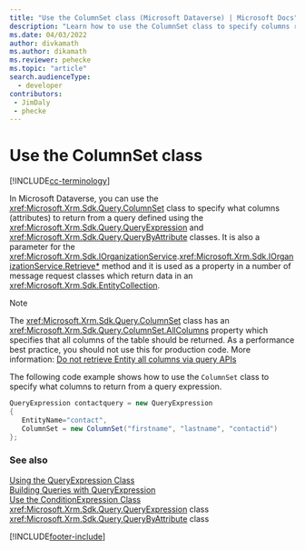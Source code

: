 ```yaml
---
title: "Use the ColumnSet class (Microsoft Dataverse) | Microsoft Docs" # Intent and product brand in a unique string of 43-59 chars including spaces
description: "Learn how to use the ColumnSet class to specify columns returned in query results." # 115-145 characters including spaces. This abstract displays in the search result.
ms.date: 04/03/2022
author: divkamath
ms.author: dikamath
ms.reviewer: pehecke
ms.topic: "article"
search.audienceType: 
  - developer
contributors:
 - JimDaly
 - phecke
---
```


# Use the ColumnSet class

[!INCLUDE[cc-terminology](../includes/cc-terminology.md)]

In Microsoft Dataverse, you can use the <xref:Microsoft.Xrm.Sdk.Query.ColumnSet> class to specify what columns (attributes) to return from a query defined using the <xref:Microsoft.Xrm.Sdk.Query.QueryExpression> and <xref:Microsoft.Xrm.Sdk.Query.QueryByAttribute> classes. It is also a parameter for the <xref:Microsoft.Xrm.Sdk.IOrganizationService>.<xref:Microsoft.Xrm.Sdk.IOrganizationService.Retrieve*> method and it is used as a property in a number of message request classes which return data in an <xref:Microsoft.Xrm.Sdk.EntityCollection>.

> [!NOTE]
> The <xref:Microsoft.Xrm.Sdk.Query.ColumnSet> class has an <xref:Microsoft.Xrm.Sdk.Query.ColumnSet.AllColumns> property which specifies that all columns of the table should be returned. As a performance best practice, you should not use this for production code. More information: [Do not retrieve Entity all columns via query APIs](../best-practices/work-with-data/retrieve-specific-columns-entity-via-query-apis.md)

The following code example shows how to use the `ColumnSet` class to specify what columns to return from a query expression.  
  
```csharp  
QueryExpression contactquery = new QueryExpression   
{  
   EntityName="contact",  
   ColumnSet = new ColumnSet("firstname", "lastname", "contactid")   
};  
```  
  
### See also  

[Using the QueryExpression Class](use-queryexpression-class.md)<br />
[Building Queries with QueryExpression](build-queries-with-queryexpression.md)<br />
[Use the ConditionExpression Class](use-conditionexpression-class.md)<br /> 
<xref:Microsoft.Xrm.Sdk.Query.QueryExpression> class <br />
<xref:Microsoft.Xrm.Sdk.Query.QueryByAttribute> class <br />


[!INCLUDE[footer-include](../../../includes/footer-banner.md)]
